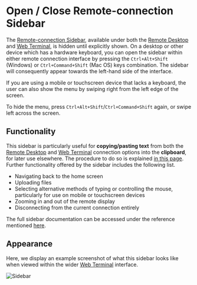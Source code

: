 # Open / Close Remote-connection Sidebar

The [Remote-connection Sidebar](../overview.md#[remote-desktop](remote-desktop.md)), available under both the [Remote Desktop](open-desktop.md) and [Web Terminal](open-terminal.md), is hidden until explicitly shown. On a desktop or other device which has a hardware keyboard, you can open the sidebar within either remote connection interface by pressing the `Ctrl+Alt+Shift` (Windows) or `Ctrl+Command+Shift` (Mac OS) keys combination. The sidebar will consequently appear towards the left-hand side of the interface. 

If you are using a mobile or touchscreen device that lacks a keyboard, the user can also show the menu by swiping right from the left edge of the screen.
 
To hide the menu, press `Ctrl+Alt+Shift`/`Ctrl+Command+Shift` again, or swipe left across the screen. 

## Functionality

This sidebar is particularly useful for **copying/pasting text** from both the [Remote Desktop](open-desktop.md) and [Web Terminal](open-terminal.md) connection options into the **clipboard**, for later use elsewhere. The procedure to do so is explained [in this page](copy-paste.md). Further functionality offered by the sidebar includes the following list.

* Navigating back to the home screen
* Uploading files
* Selecting alternative methods of typing or controlling the mouse, particularly for use on mobile or touchscreen devices
* Zooming in and out of the remote display
* Disconnecting from the current connection entirely 

The full sidebar documentation can be accessed under the reference mentioned [here](../overview.md#wt-and-rd-implementation).

## Appearance

Here, we display an example screenshot of what this sidebar looks like when viewed within the wider [Web Terminal](../web-terminal.md) interface.

![Sidebar](../../images/remote-connection/guacamole-sidebar.png "Sidebar")
